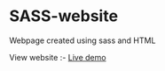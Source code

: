 # SASS-website
Webpage created using sass and HTML

View website :- [Live demo](https://sagarnaikg.github.io/SASS-website/)
